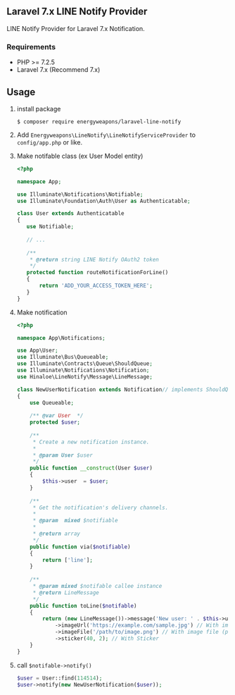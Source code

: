 ## Laravel 7.x LINE Notify Provider

LINE Notify Provider for Laravel 7.x Notification.

### Requirements

- PHP >= 7.2.5
- Laravel 7.x (Recommend 7.x)

## Usage

1. install package

    ```
    $ composer require energyweapons/laravel-line-notify
    ```

1. Add `Energyweapons\LineNotify\LineNotifyServiceProvider` to `config/app.php` or like.

1. Make notifable class (ex User Model entity)

    ```php
   <?php
    
   namespace App;
   
   use Illuminate\Notifications\Notifiable;
   use Illuminate\Foundation\Auth\User as Authenticatable;
   
   class User extends Authenticatable
   {
       use Notifiable;
       
       // ...
       
       /**
        * @return string LINE Notify OAuth2 token 
        */
       protected function routeNotificationForLine()
       {
           return 'ADD_YOUR_ACCESS_TOKEN_HERE';
       }
   }
    
    ```
    
1. Make notification

    ```php
    <?php
    
    namespace App\Notifications;
    
    use App\User;
    use Illuminate\Bus\Queueable;
    use Illuminate\Contracts\Queue\ShouldQueue;
    use Illuminate\Notifications\Notification;
    use Hinaloe\LineNotify\Message\LineMessage;
    
    class NewUserNotification extends Notification// implements ShouldQueue
    {
        use Queueable;
        
        /** @var User  */
        protected $user;
        
        /**
         * Create a new notification instance.
         *
         * @param User $user
         */
        public function __construct(User $user)
        {
            $this->user  = $user;
        }
        
        /**
         * Get the notification's delivery channels.
         *
         * @param  mixed $notifiable
         *
         * @return array
         */
        public function via($notifiable)
        {
            return ['line'];
        }
        
        /**
         * @param mixed $notifable callee instance
         * @return LineMessage 
         */
        public function toLine($notifable)
        {
            return (new LineMessage())->message('New user: ' . $this->user->name)
                ->imageUrl('https://example.com/sample.jpg') // With image url (jpeg only)
                ->imageFile('/path/to/image.png') // With image file (png/jpg/gif will convert to jpg)
                ->sticker(40, 2); // With Sticker
        }
    }
    ```
    
1. call `$notifable->notify()`

    ```php
    $user = User::find(114514);
    $user->notify(new NewUserNotification($user));
    ```
